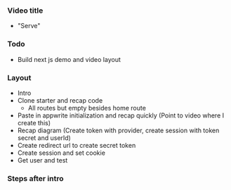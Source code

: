 ### Video title
- "Serve"


### Todo
- Build next js demo and video layout


### Layout
- Intro
- Clone starter and recap code
    - All routes but empty besides home route 
- Paste in appwrite initialization and recap quickly (Point to video where I create this)
- Recap diagram (Create token with provider, create session with token secret and userId)
- Create redirect url to create secret token
- Create session and set cookie
- Get user and test


### Steps after intro

